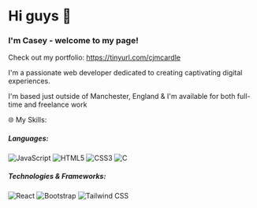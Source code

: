 <h1>Hi guys 👋</h1>
<h3>I'm Casey - welcome to my page!</h3>

Check out my portfolio: https://tinyurl.com/cjmcardle

I'm a passionate web developer dedicated to creating captivating digital experiences.

I'm based just outside of Manchester, England & I'm available for both full-time and freelance work

🌐 My Skills:

<h5>Languages:</h5>

![JavaScript](https://img.shields.io/badge/-JavaScript-yellow?logo=javascript&logoColor=white&style=plastic&logoWidth=60)
![HTML5](https://img.shields.io/badge/-HTML5-E34F26?logo=html5&logoColor=white&style=plastic&logoWidth=60)
![CSS3](https://img.shields.io/badge/-CSS3-1572B6?logo=css3&logoColor=white&style=plastic&logoWidth=60)
![C](https://img.shields.io/badge/-C-00599C?logo=c&logoColor=white&style=plastic&logoWidth=60)

<h5>Technologies & Frameworks:</h5>

![React](https://img.shields.io/badge/-React-61DAFB?logo=react&logoColor=white&style=plastic&logoWidth=60)
![Bootstrap](https://img.shields.io/badge/-Bootstrap-7952B3?logo=bootstrap&logoColor=white&style=plastic&logoWidth=60)
![Tailwind CSS](https://img.shields.io/badge/-Tailwind%20CSS-38B2AC?logo=tailwind-css&logoColor=white&style=plastic&logoWidth=60)



